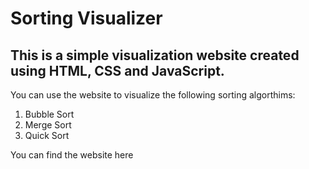 # Sorting Visualizer
## This is a simple visualization website created using HTML, CSS and JavaScript.
You can use the website to visualize the following sorting algorthims:
1. Bubble Sort
2. Merge Sort
3. Quick Sort

You can find the website here

